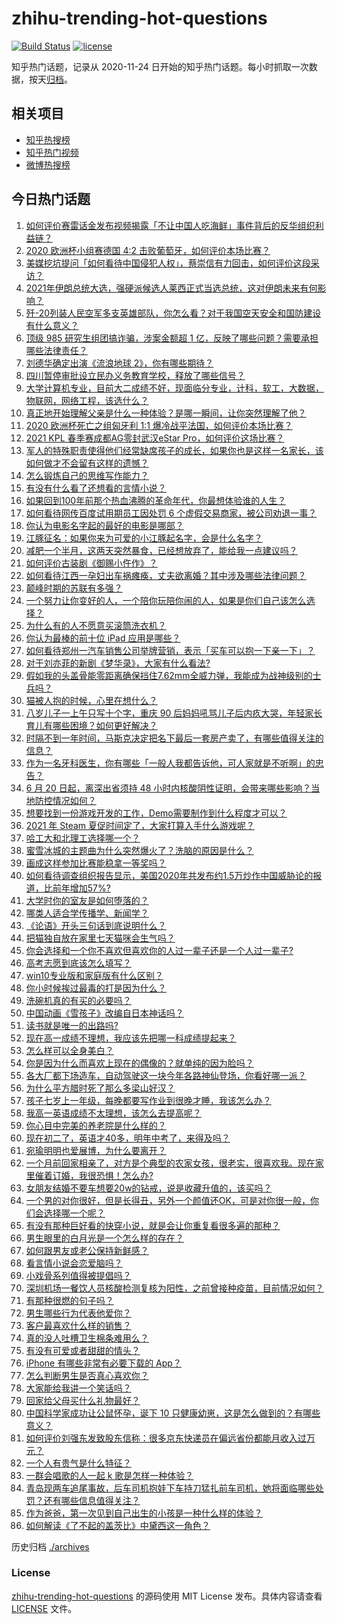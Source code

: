 # zhihu-trending-hot-questions

[![Build Status](https://github.com/justjavac/zhihu-trending-hot-questions/workflows/ci/badge.svg?branch=master)](https://github.com/justjavac/zhihu-trending-hot-questions/actions)
[![license](https://img.shields.io/github/license/justjavac/zhihu-trending-hot-questions)](https://github.com/justjavac/zhihu-trending-hot-questions/blob/master/LICENSE)

知乎热门话题，记录从 2020-11-24 日开始的知乎热门话题。每小时抓取一次数据，按天[归档](./archives)。

## 相关项目

- [知乎热搜榜](https://github.com/justjavac/zhihu-trending-top-search)
- [知乎热门视频](https://github.com/justjavac/zhihu-trending-hot-video)
- [微博热搜榜](https://github.com/justjavac/weibo-trending-hot-search)

## 今日热门话题

<!-- BEGIN -->
<!-- 最后更新时间 Sun Jun 20 2021 11:07:07 GMT+0800 (China Standard Time) -->

1. [如何评价赛雷话金发布视频揭露「不让中国人吃海鲜」事件背后的反华组织利益链？](https://www.zhihu.com/question/465827983)
2. [2020 欧洲杯小组赛德国 4:2 击败葡萄牙，如何评价本场比赛？](https://www.zhihu.com/question/466062228)
3. [美媒挖坑提问「如何看待中国侵犯人权」，蔡崇信有力回击，如何评价这段采访？](https://www.zhihu.com/question/465932695)
4. [2021年伊朗总统大选，强硬派候选人莱西正式当选总统，这对伊朗未来有何影响？](https://www.zhihu.com/question/465948308)
5. [歼-20列装人民空军多支英雄部队，你怎么看？对于我国空天安全和国防建设有什么意义？](https://www.zhihu.com/question/465781827)
6. [顶级 985 研究生组团搞诈骗，涉案金额超 1
   亿，反映了哪些问题？需要承担哪些法律责任？](https://www.zhihu.com/question/465557339)
7. [刘德华确定出演《流浪地球 2》，你有哪些期待？](https://www.zhihu.com/question/465932631)
8. [四川暂停审批设立民办义务教育学校，释放了哪些信号？](https://www.zhihu.com/question/465529577)
9. [大学计算机专业，目前大二成绩不好，现面临分专业，计科，软工，大数据，物联网，网络工程，该选什么？](https://www.zhihu.com/question/461632323)
10. [真正地开始理解父亲是什么一种体验？是哪一瞬间，让你突然理解了他？](https://www.zhihu.com/question/47606616)
11. [2020 欧洲杯死亡之组匈牙利 1:1
    爆冷战平法国，如何评价本场比赛？](https://www.zhihu.com/question/465967890)
12. [2021 KPL 春季赛成都AG零封武汉eStar
    Pro，如何评价这场比赛？](https://www.zhihu.com/question/466022827)
13. [军人的特殊职责使得他们经常缺席孩子的成长，如果你也是这样一名家长，该如何做才不会留有这样的遗憾？](https://www.zhihu.com/question/462405175)
14. [怎么锻炼自己的思维写作能力？](https://www.zhihu.com/question/454559985)
15. [有没有什么看了还想看的言情小说？](https://www.zhihu.com/question/348095356)
16. [如果回到100年前那个热血沸腾的革命年代，你最想体验谁的人生？](https://www.zhihu.com/question/460118166)
17. [如何看待网传百度试用期员工因处罚 6
    个虚假交易商家，被公司劝退一事？](https://www.zhihu.com/question/465745130)
18. [你认为电影名字起的最好的电影是哪部？](https://www.zhihu.com/question/464066501)
19. [江豚征名：如果你来为可爱的小江豚起名字，会是什么名字？](https://www.zhihu.com/question/465558759)
20. [减肥一个半月，这两天突然暴食，已经想放弃了，能给我一点建议吗？](https://www.zhihu.com/question/460226695)
21. [如何评价古装剧《御赐小仵作》？](https://www.zhihu.com/question/457117887)
22. [如何看待江西一孕妇出车祸瘫痪，丈夫欲离婚？其中涉及哪些法律问题？](https://www.zhihu.com/question/465900205)
23. [颠峰时期的苏联有多强？](https://www.zhihu.com/question/35905985)
24. [一个努力让你变好的人，一个陪你玩陪你闹的人，如果是你们自己该怎么选择？](https://www.zhihu.com/question/464726557)
25. [为什么有的人不愿意买滚筒洗衣机？](https://www.zhihu.com/question/393287010)
26. [你认为最棒的前十位 iPad 应用是哪些？](https://www.zhihu.com/question/34453138)
27. [如何看待郑州一汽车销售公司举牌营销，表示「买车可以抱一下亲一下」？](https://www.zhihu.com/question/465898157)
28. [对于刘亦菲的新剧《梦华录》，大家有什么看法?](https://www.zhihu.com/question/463716425)
29. [假如我的头盖骨能零距离确保挡住7.62mm全威力弹，我能成为战神级别的士兵吗？](https://www.zhihu.com/question/444459120)
30. [猫被人抱的时候，心里在想什么？](https://www.zhihu.com/question/463390158)
31. [八岁儿子一上午只写十个字，重庆 90
    后妈妈吼骂儿子后内疚大哭，年轻家长育儿有哪些困境？如何更好解决？](https://www.zhihu.com/question/465723069)
32. [时隔不到一年时间，马斯克决定把名下最后一套房产卖了，有哪些值得关注的信息？](https://www.zhihu.com/question/465124442)
33. [作为一名牙科医生，你有哪些「一般人我都告诉他，可人家就是不听啊」的忠告？](https://www.zhihu.com/question/56477060)
34. [6 月 20 日起，离深出省须持 48
    小时内核酸阴性证明，会带来哪些影响？当地防控情况如何？](https://www.zhihu.com/question/466006647)
35. [想要找到一份游戏开发的工作，Demo需要制作到什么程度才可以？](https://www.zhihu.com/question/458749690)
36. [2021 年 Steam 夏促时间定了，大家打算入手什么游戏呢？](https://www.zhihu.com/question/456973633)
37. [哈工大和北理工选择哪一个？](https://www.zhihu.com/question/329076452)
38. [蜜雪冰城的主题曲为什么突然爆火了？洗脑的原因是什么？](https://www.zhihu.com/question/464996660)
39. [画成这样参加比赛能稳拿一等奖吗？](https://www.zhihu.com/question/460339045)
40. [如何看待调查组织报告显示，美国2020年共发布约1.5万炒作中国威胁论的报道，比前年增加57%?](https://www.zhihu.com/question/465877952)
41. [大学时你的室友是如何堕落的？](https://www.zhihu.com/question/351402740)
42. [哪类人适合学传播学、新闻学？](https://www.zhihu.com/question/358819557)
43. [《论语》开头三句话到底说明什么？](https://www.zhihu.com/question/458542584)
44. [把猫独自放在家里七天猫咪会生气吗？](https://www.zhihu.com/question/297157565)
45. [你会选择和一个你不喜欢但喜欢你的人过一辈子还是一个人过一辈子?](https://www.zhihu.com/question/461105913)
46. [高考志愿到底该怎么填写？](https://www.zhihu.com/question/409122324)
47. [win10专业版和家庭版有什么区别？](https://www.zhihu.com/question/51633999)
48. [你小时候挨过最毒的打是因为什么？](https://www.zhihu.com/question/387847644)
49. [洗碗机真的有买的必要吗？](https://www.zhihu.com/question/460686191)
50. [中国动画《雪孩子》改编自日本神话吗？](https://www.zhihu.com/question/465234646)
51. [读书就是唯一的出路吗?](https://www.zhihu.com/question/461143396)
52. [现在高一成绩不理想，我应该先把哪一科成绩提起来？](https://www.zhihu.com/question/460555751)
53. [怎么样可以全身美白？](https://www.zhihu.com/question/24969320)
54. [你是因为什么而喜欢上现在的偶像的？就单纯的因为脸吗？](https://www.zhihu.com/question/457095758)
55. [各大厂都下场造车，自动驾驶这一块今年各路神仙登场，你看好哪一派？](https://www.zhihu.com/question/449638288)
56. [为什么平方腊时死了那么多梁山好汉？](https://www.zhihu.com/question/459476694)
57. [孩子七岁上一年级，每晚都要写作业到很晚才睡，我该怎么办？](https://www.zhihu.com/question/453264257)
58. [我高一英语成绩不太理想，该怎么去提高呢？](https://www.zhihu.com/question/463008113)
59. [你心目中完美的养老院是什么样的？](https://www.zhihu.com/question/403290284)
60. [现在初二了，英语才40多，明年中考了，来得及吗？](https://www.zhihu.com/question/463442997)
61. [宛瑜明明也爱展博，为什么要离开？](https://www.zhihu.com/question/443423809)
62. [一个月前回家相亲了，对方是个典型的农家女孩，很老实，很喜欢我。现在家里催着订婚，我很恐惧！怎么办?](https://www.zhihu.com/question/465677410)
63. [女朋友结婚不要车想要20w的钻戒，说是收藏升值的，该买吗？](https://www.zhihu.com/question/460481721)
64. [一个男的对你很好，但是长得丑，另外一个颜值还OK，可是对你很一般，你们会选择哪一个呢？](https://www.zhihu.com/question/463039719)
65. [有没有那种巨好看的快穿小说，就是会让你重复看很多遍的那种？](https://www.zhihu.com/question/384160568)
66. [男生眼里的白月光是一个怎么样的存在？](https://www.zhihu.com/question/277228908)
67. [如何跟男友或老公保持新鲜感？](https://www.zhihu.com/question/323121337)
68. [看言情小说会恋爱脑吗？](https://www.zhihu.com/question/459727415)
69. [小戏骨系列值得被提倡吗？](https://www.zhihu.com/question/354286546)
70. [深圳机场一餐饮人员核酸检测复核为阳性，之前曾接种疫苗，目前情况如何？](https://www.zhihu.com/question/465742318)
71. [有那种很燃的句子吗？](https://www.zhihu.com/question/457916101)
72. [男生哪些行为代表他爱你？](https://www.zhihu.com/question/460665781)
73. [客户最喜欢什么样的销售？](https://www.zhihu.com/question/379701960)
74. [真的没人吐槽卫生棉条难用么？](https://www.zhihu.com/question/300142490)
75. [有没有可爱或者甜甜的情头？](https://www.zhihu.com/question/391413854)
76. [iPhone 有哪些非常有必要下载的 App？](https://www.zhihu.com/question/28306141)
77. [怎么判断男生是否真心喜欢你？](https://www.zhihu.com/question/431695365)
78. [大家能给我讲一个笑话吗？](https://www.zhihu.com/question/464776360)
79. [回家给父母买什么礼物最好？](https://www.zhihu.com/question/19553791)
80. [中国科学家成功让公鼠怀孕，诞下 10
    只健康幼崽，这是怎么做到的？有哪些意义？](https://www.zhihu.com/question/465862552)
81. [如何评价刘强东发致股东信称：很多京东快递员在偏远省份都能月收入过万元？](https://www.zhihu.com/question/465738678)
82. [一个人有贵气是什么特征？](https://www.zhihu.com/question/61071183)
83. [一群会唱歌的人一起 k 歌是怎样一种体验？](https://www.zhihu.com/question/34563032)
84. [青岛现两车追尾事故，后车司机抱娃下车持刀猛扎前车司机，她将面临哪些处罚？还有哪些信息值得关注？](https://www.zhihu.com/question/465539331)
85. [作为爸爸，第一次见到自己出生的小孩是一种什么样的体验？](https://www.zhihu.com/question/352453251)
86. [如何解读《了不起的盖茨比》中黛西这一角色？](https://www.zhihu.com/question/464349748)

<!-- END -->

历史归档 [./archives](./archives)

### License

[zhihu-trending-hot-questions](https://github.com/justjavac/zhihu-trending-hot-questions)
的源码使用 MIT License 发布。具体内容请查看 [LICENSE](./LICENSE) 文件。
